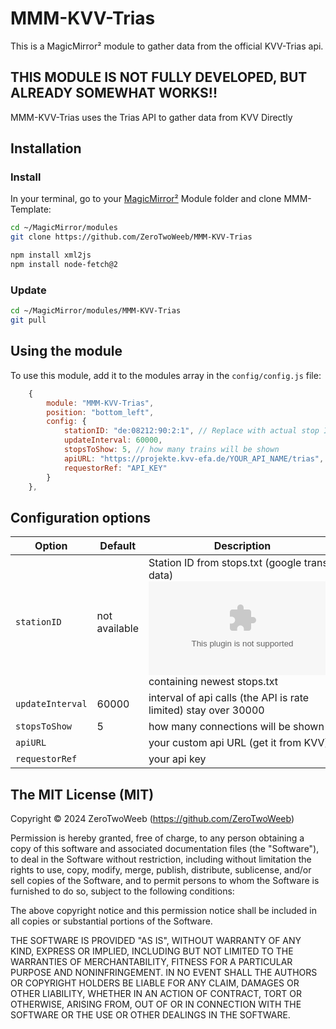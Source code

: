 # MMM-KVV-Trias
This is a  MagicMirror² module to gather data from the official KVV-Trias api.
## THIS MODULE IS NOT FULLY DEVELOPED, BUT ALREADY SOMEWHAT WORKS!!


MMM-KVV-Trias uses the Trias API to gather data from KVV Directly

## Installation

### Install

In your terminal, go to your [MagicMirror²][mm] Module folder and clone MMM-Template:

```bash
cd ~/MagicMirror/modules
git clone https://github.com/ZeroTwoWeeb/MMM-KVV-Trias
```
```bash
npm install xml2js
npm install node-fetch@2
```
### Update

```bash
cd ~/MagicMirror/modules/MMM-KVV-Trias
git pull
```

## Using the module

To use this module, add it to the modules array in the `config/config.js` file:

```js
    {
		module: "MMM-KVV-Trias",
		position: "bottom_left",
		config: {
			stationID: "de:08212:90:2:1", // Replace with actual stop ID from stops.txt
			updateInterval: 60000,
			stopsToShow: 5, // how many trains will be shown
			apiURL: "https://projekte.kvv-efa.de/YOUR_API_NAME/trias",
			requestorRef: "API_KEY"
		}
	},
```

## Configuration options

Option|Default|Description
------|------|-----------
`stationID`|not available|Station ID from stops.txt (google transit data) ![Download google_transit.zip](https://projekte.kvv-efa.de/GTFS/google_transit.zip) containing newest stops.txt
`updateInterval`|60000|interval of api calls (the API is rate limited) stay over 30000
`stopsToShow`|5|how many connections will be shown 
`apiURL`||your custom api URL (get it from KVV)
`requestorRef`||your api key

## The MIT License (MIT)

Copyright © 2024 ZeroTwoWeeb (https://github.com/ZeroTwoWeeb)

Permission is hereby granted, free of charge, to any person obtaining a copy
of this software and associated documentation files (the "Software"), to deal
in the Software without restriction, including without limitation the rights
to use, copy, modify, merge, publish, distribute, sublicense, and/or sell
copies of the Software, and to permit persons to whom the Software is
furnished to do so, subject to the following conditions:

The above copyright notice and this permission notice shall be included in all
copies or substantial portions of the Software.

THE SOFTWARE IS PROVIDED "AS IS", WITHOUT WARRANTY OF ANY KIND, EXPRESS OR
IMPLIED, INCLUDING BUT NOT LIMITED TO THE WARRANTIES OF MERCHANTABILITY,
FITNESS FOR A PARTICULAR PURPOSE AND NONINFRINGEMENT. IN NO EVENT SHALL THE
AUTHORS OR COPYRIGHT HOLDERS BE LIABLE FOR ANY CLAIM, DAMAGES OR OTHER
LIABILITY, WHETHER IN AN ACTION OF CONTRACT, TORT OR OTHERWISE, ARISING FROM,
OUT OF OR IN CONNECTION WITH THE SOFTWARE OR THE USE OR OTHER DEALINGS IN THE
SOFTWARE.

[mm]: https://github.com/MagicMirrorOrg/MagicMirror
